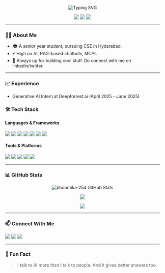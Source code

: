 <!-- Banner or profile avatar -->
<p align="center">
  <img src="https://readme-typing-svg.demolab.com/?lines=Hey,+I'm+Bhoomika!;ML+Engineer+%7C+%7C+Builder" alt="Typing SVG" />
</p>

<p align="center">
  <img src="https://img.shields.io/badge/AI-Enthusiast-blue?style=flat-square&logo=openai" />
  <img src="https://visitor-badge.laobi.icu/badge?page_id=bhoomika-254" />
  <img src="https://img.shields.io/github/followers/bhoomika-254?label=Followers&style=social" />
</p>

---

### 👩‍💻 About Me

- 🎓 A senior year student, pursuing CSE in Hyderabad.
- ⚡ High on AI, RAG-based chatbots, MCPs. 
- 🌱 Always up for building cool stuff. Do connect with me on linkedin/twitter.

---

### 📈 Experience 

- Generative AI Intern at Deepforrest.ai (April 2025 - June 2025)

### 🛠️ Tech Stack

#### Languages & Frameworks
<p>
  <img src="https://img.shields.io/badge/Python-3776AB?logo=python&logoColor=white" />
  <img src="https://img.shields.io/badge/JavaScript-F7DF1E?logo=javascript&logoColor=black" />
  <img src="https://img.shields.io/badge/Node.js-339933?logo=node.js&logoColor=white" />
  <img src="https://img.shields.io/badge/React-61DAFB?logo=react&logoColor=black" />
  <img src="https://img.shields.io/badge/Streamlit-FF4B4B?logo=streamlit&logoColor=white" />
  <img src="https://img.shields.io/badge/HTML5-E34F26?logo=html5&logoColor=white" />
  <img src="https://img.shields.io/badge/CSS3-1572B6?logo=css3&logoColor=white" />
</p>

#### Tools & Platforms
<p>
  <img src="https://img.shields.io/badge/Git-F05032?logo=git&logoColor=white" />
  <img src="https://img.shields.io/badge/GitHub-181717?logo=github&logoColor=white" />
  <img src="https://img.shields.io/badge/Docker-2496ED?logo=docker&logoColor=white" />
  <img src="https://img.shields.io/badge/Supabase-3ECF8E?logo=supabase&logoColor=white" />
  <img src="https://img.shields.io/badge/Tesseract-3a9bdc?logo=tesseract&logoColor=white" />
</p>

---

### 📊 GitHub Stats

<p align="center">
  <img src="https://github-readme-stats.vercel.app/api?username=bhoomika-254&show_icons=true&theme=radical" alt="bhoomika-254 GitHub Stats" />
</p>

<p align="center">
  <img src="https://github-readme-streak-stats.herokuapp.com?user=bhoomika-254&theme=tokyonight&hide_border=false" />
</p>

<p align="center">
  <img src="https://github-readme-stats.vercel.app/api/top-langs/?username=bhoomika-254&layout=compact&theme=dracula" />
</p>

---


### 📫 Connect With Me

<p>
  <a href="https://www.linkedin.com/in/bhoomikaramchandani/"><img src="https://img.shields.io/badge/LinkedIn-0A66C2?style=for-the-badge&logo=linkedin&logoColor=white"/></a>
  <a href="mailto:bhoomikaramchandani2@gmail.com"><img src="https://img.shields.io/badge/Gmail-D14836?style=for-the-badge&logo=gmail&logoColor=white"/></a>
  <a href="https://twitter.com/bhoomikacodes"><img src="https://img.shields.io/badge/Twitter-1DA1F2?style=for-the-badge&logo=twitter&logoColor=white"/></a>
</p>

---

<!-- Optional fun -->
### 🧠 Fun Fact
> I talk to AI more than I talk to people. And it gives better answers too.



<!--
**bhoomika-254/bhoomika-254** is a ✨ _special_ ✨ repository because its `README.md` (this file) appears on your GitHub profile.

Here are some ideas to get you started:

- 🔭 I’m currently working on ...
- 🌱 I’m currently learning ...
- 👯 I’m looking to collaborate on ...
- 🤔 I’m looking for help with ...
- 💬 Ask me about ...
- 📫 How to reach me: ...
- 😄 Pronouns: ...
- ⚡ Fun fact: ...
-->
